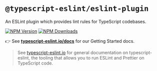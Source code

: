 # `@typescript-eslint/eslint-plugin`

An ESLint plugin which provides lint rules for TypeScript codebases.

[![NPM Version](https://img.shields.io/npm/v/@typescript-eslint/eslint-plugin.svg?style=flat-square)](https://www.npmjs.com/package/@typescript-eslint/eslint-plugin)
[![NPM Downloads](https://img.shields.io/npm/dm/@typescript-eslint/eslint-plugin.svg?style=flat-square)](https://www.npmjs.com/package/@typescript-eslint/eslint-plugin)

👉 See **[typescript-eslint.io/docs](https://typescript-eslint.io/architecture/utils)** for our Getting Started docs.

> See [typescript-eslint.io](https://typescript-eslint.io) for general documentation on typescript-eslint, the tooling that allows you to run ESLint and Prettier on TypeScript code.

